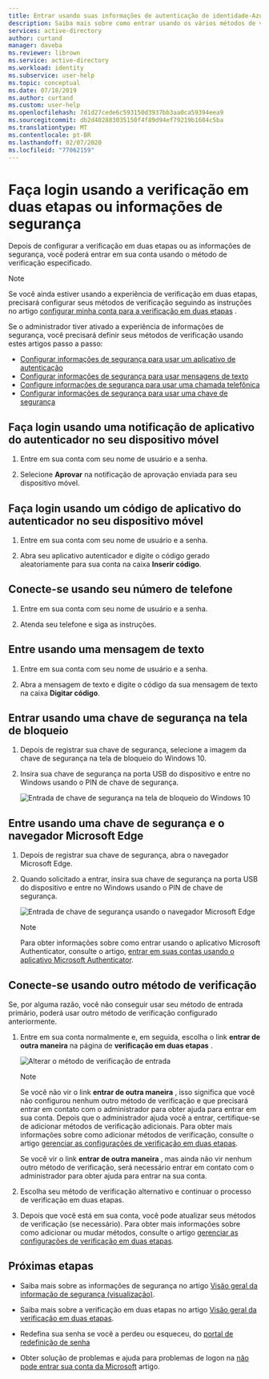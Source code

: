 ```yaml
---
title: Entrar usando suas informações de autenticação de identidade-Azure AD
description: Saiba mais sobre como entrar usando os vários métodos de verificação de identidade em informações de segurança.
services: active-directory
author: curtand
manager: daveba
ms.reviewer: librown
ms.service: active-directory
ms.workload: identity
ms.subservice: user-help
ms.topic: conceptual
ms.date: 07/18/2019
ms.author: curtand
ms.custom: user-help
ms.openlocfilehash: 7d1d27cede6c593150d3937bb3aa0ca59394eea9
ms.sourcegitcommit: db2d402883035150f4f89d94ef79219b1604c5ba
ms.translationtype: MT
ms.contentlocale: pt-BR
ms.lasthandoff: 02/07/2020
ms.locfileid: "77062159"
---
```

# <a name="sign-in-using-two-step-verification-or-security-info"></a>Faça login usando a verificação em duas etapas ou informações de segurança

Depois de configurar a verificação em duas etapas ou as informações de segurança, você poderá entrar em sua conta usando o método de verificação especificado.

> [!Note]
> Se você ainda estiver usando a experiência de verificação em duas etapas, precisará configurar seus métodos de verificação seguindo as instruções no artigo [configurar minha conta para a verificação em duas etapas](multi-factor-authentication-end-user-first-time.md) .
>
> Se o administrador tiver ativado a experiência de informações de segurança, você precisará definir seus métodos de verificação usando estes artigos passo a passo:<ul><li>[Configurar informações de segurança para usar um aplicativo de autenticação](security-info-setup-auth-app.md)</li><li>[Configurar informações de segurança para usar mensagens de texto](security-info-setup-text-msg.md)</li><li>[Configure informações de segurança para usar uma chamada telefônica](security-info-setup-phone-number.md)</li><li>[Configurar informações de segurança para usar uma chave de segurança](security-info-setup-security-key.md)</li></ul>

## <a name="sign-in-using-an-authenticator-app-notification-on-your-mobile-device"></a>Faça login usando uma notificação de aplicativo do autenticador no seu dispositivo móvel

1. Entre em sua conta com seu nome de usuário e a senha.

2. Selecione **Aprovar** na notificação de aprovação enviada para seu dispositivo móvel.

## <a name="sign-in-using-an-authenticator-app-code-on-your-mobile-device"></a>Faça login usando um código de aplicativo do autenticador no seu dispositivo móvel

1. Entre em sua conta com seu nome de usuário e a senha.

2. Abra seu aplicativo autenticador e digite o código gerado aleatoriamente para sua conta na caixa **Inserir código**.

## <a name="sign-in-using-your-phone-number"></a>Conecte-se usando seu número de telefone

1. Entre em sua conta com seu nome de usuário e a senha.

2. Atenda seu telefone e siga as instruções.

## <a name="sign-in-using-a-text-message"></a>Entre usando uma mensagem de texto

1. Entre em sua conta com seu nome de usuário e a senha.

2. Abra a mensagem de texto e digite o código da sua mensagem de texto na caixa **Digitar código**.

## <a name="sign-in-using-a-security-key-at-the-lock-screen"></a>Entrar usando uma chave de segurança na tela de bloqueio

1. Depois de registrar sua chave de segurança, selecione a imagem da chave de segurança na tela de bloqueio do Windows 10.

2. Insira sua chave de segurança na porta USB do dispositivo e entre no Windows usando o PIN de chave de segurança.

    ![Entrada de chave de segurança na tela de bloqueio do Windows 10](./media/security-info/security-info-windows-10-lock-screen-security-key.png)

## <a name="sign-in-using-a-security-key-and-the-microsoft-edge-browser"></a>Entre usando uma chave de segurança e o navegador Microsoft Edge

1. Depois de registrar sua chave de segurança, abra o navegador Microsoft Edge.

2. Quando solicitado a entrar, insira sua chave de segurança na porta USB do dispositivo e entre no Windows usando o PIN de chave de segurança.

    ![Entrada de chave de segurança usando o navegador Microsoft Edge](./media/security-info/security-info-edge-security-key.png)

    >[!NOTE]
    >Para obter informações sobre como entrar usando o aplicativo Microsoft Authenticator, consulte o artigo, [entrar em suas contas usando o aplicativo Microsoft Authenticator](user-help-auth-app-sign-in.md).

## <a name="sign-in-using-another-verification-method"></a>Conecte-se usando outro método de verificação

Se, por alguma razão, você não conseguir usar seu método de entrada primário, poderá usar outro método de verificação configurado anteriormente.

1. Entre em sua conta normalmente e, em seguida, escolha o link **entrar de outra maneira** na página de **verificação em duas etapas** .

    ![Alterar o método de verificação de entrada](media/security-info/two-factor-auth-signin-another-way.png)

    >[!Note]
    >Se você não vir o link **entrar de outra maneira** , isso significa que você não configurou nenhum outro método de verificação e que precisará entrar em contato com o administrador para obter ajuda para entrar em sua conta. Depois que o administrador ajuda você a entrar, certifique-se de adicionar métodos de verificação adicionais. Para obter mais informações sobre como adicionar métodos de verificação, consulte o artigo [gerenciar as configurações de verificação em duas etapas](multi-factor-authentication-end-user-manage-settings.md).
    >
    >Se você vir o link **entrar de outra maneira** , mas ainda não vir nenhum outro método de verificação, será necessário entrar em contato com o administrador para obter ajuda para entrar na sua conta.

2. Escolha seu método de verificação alternativo e continuar o processo de verificação em duas etapas.

3. Depois que você está em sua conta, você pode atualizar seus métodos de verificação (se necessário). Para obter mais informações sobre como adicionar ou mudar métodos, consulte o artigo [gerenciar as configurações de verificação em duas etapas](multi-factor-authentication-end-user-manage-settings.md).

## <a name="next-steps"></a>Próximas etapas

- Saiba mais sobre as informações de segurança no artigo [Visão geral da informação de segurança (visualização)](user-help-security-info-overview.md).

- Saiba mais sobre a verificação em duas etapas no artigo [Visão geral da verificação em duas etapas](user-help-two-step-verification-overview.md).

- Redefina sua senha se você a perdeu ou esqueceu, do [portal de redefinição de senha](https://passwordreset.microsoftonline.com/)

- Obter solução de problemas e ajuda para problemas de logon na [não pode entrar sua conta da Microsoft](https://support.microsoft.com/help/12429/microsoft-account-sign-in-cant) artigo.
